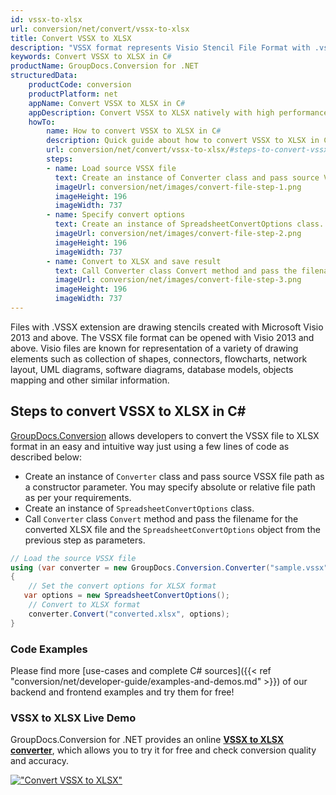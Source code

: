 ```yaml
---
id: vssx-to-xlsx
url: conversion/net/convert/vssx-to-xlsx
title: Convert VSSX to XLSX
description: "VSSX format represents Visio Stencil File Format with .vssx extension. Learn how to convert VSSX to XLSX file programmatically in C# language using GroupDocs.Conversion for .NET library."
keywords: Convert VSSX to XLSX in C#
productName: GroupDocs.Conversion for .NET
structuredData:
    productCode: conversion
    productPlatform: net
    appName: Convert VSSX to XLSX in C#
    appDescription: Convert VSSX to XLSX natively with high performance using C# language and server side GroupDocs.Conversion for .NET APIs, without the use of any software like Microsoft or Open Office.
    howTo:
        name: How to convert VSSX to XLSX in C# 
        description: Quick guide about how to convert VSSX to XLSX in C# with high performance and accuracy.
        url: conversion/net/convert/vssx-to-xlsx/#steps-to-convert-vssx-to-xlsx-in-c
        steps:
        - name: Load source VSSX file 
          text: Create an instance of Converter class and pass source VSSX file path as a constructor parameter. You may specify absolute or relative file path as per your requirements. 
          imageUrl: conversion/net/images/convert-file-step-1.png
          imageHeight: 196
          imageWidth: 737
        - name: Specify convert options 
          text: Create an instance of SpreadsheetConvertOptions class.
          imageUrl: conversion/net/images/convert-file-step-2.png
          imageHeight: 196
          imageWidth: 737
        - name: Convert to XLSX and save result 
          text: Call Converter class Convert method and pass the filename for the converted HTML file and the SpreadsheetConvertOptions object from the previous step as parameters.
          imageUrl: conversion/net/images/convert-file-step-3.png
          imageHeight: 196
          imageWidth: 737
---
```


Files with .VSSX extension are drawing stencils created with Microsoft Visio 2013 and above. The VSSX file format can be opened with Visio 2013 and above. Visio files are known for representation of a variety of drawing elements such as collection of shapes, connectors, flowcharts, network layout, UML diagrams, software diagrams, database models, objects mapping and other similar information.

## Steps to convert VSSX to XLSX in C#

[GroupDocs.Conversion](https://products.groupdocs.com/conversion/net) allows developers to convert the VSSX file to XLSX format in an easy and intuitive way just using a few lines of code as described below:

* Create an instance of `Converter` class and pass source VSSX file path as a constructor parameter. You may specify absolute or relative file path as per your requirements. 
* Create an instance of `SpreadsheetConvertOptions` class.
* Call `Converter` class `Convert` method and pass the filename for the converted XLSX file and the `SpreadsheetConvertOptions` object from the previous step as parameters.

```csharp
// Load the source VSSX file
using (var converter = new GroupDocs.Conversion.Converter("sample.vssx"))
{
    // Set the convert options for XLSX format
   var options = new SpreadsheetConvertOptions();
    // Convert to XLSX format
    converter.Convert("converted.xlsx", options);
}
```

### Code Examples

Please find more [use-cases and complete C# sources]({{< ref "conversion/net/developer-guide/examples-and-demos.md" >}}) of our backend and frontend examples and try them for free!

### VSSX to XLSX Live Demo

GroupDocs.Conversion for .NET provides an online [**VSSX to XLSX converter**](https://products.groupdocs.app/conversion/vssx-to-xlsx), which allows you to try it for free and check conversion quality and accuracy.

[!["Convert VSSX to XLSX"](conversion/net/images/convert-to-xlsx/convert-vssx-to-xlsx.png)](https://products.groupdocs.app/conversion/vssx-to-xlsx)